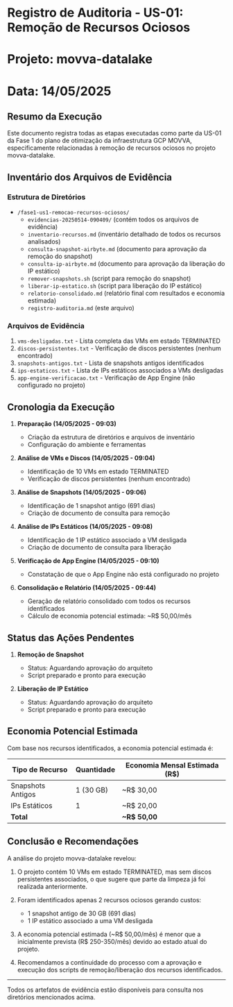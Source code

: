 # Registro de Auditoria - US-01: Remoção de Recursos Ociosos
# Projeto: movva-datalake
# Data: 14/05/2025

## Resumo da Execução

Este documento registra todas as etapas executadas como parte da US-01 da Fase 1 do plano de otimização da infraestrutura GCP MOVVA, especificamente relacionadas à remoção de recursos ociosos no projeto movva-datalake.

## Inventário dos Arquivos de Evidência

### Estrutura de Diretórios

- `/fase1-us1-remocao-recursos-ociosos/`
  - `evidencias-20250514-090409/` (contém todos os arquivos de evidência)
  - `inventario-recursos.md` (inventário detalhado de todos os recursos analisados)
  - `consulta-snapshot-airbyte.md` (documento para aprovação da remoção do snapshot)
  - `consulta-ip-airbyte.md` (documento para aprovação da liberação do IP estático)
  - `remover-snapshots.sh` (script para remoção do snapshot)
  - `liberar-ip-estatico.sh` (script para liberação do IP estático)
  - `relatorio-consolidado.md` (relatório final com resultados e economia estimada)
  - `registro-auditoria.md` (este arquivo)

### Arquivos de Evidência

1. `vms-desligadas.txt` - Lista completa das VMs em estado TERMINATED
2. `discos-persistentes.txt` - Verificação de discos persistentes (nenhum encontrado)
3. `snapshots-antigos.txt` - Lista de snapshots antigos identificados
4. `ips-estaticos.txt` - Lista de IPs estáticos associados a VMs desligadas
5. `app-engine-verificacao.txt` - Verificação de App Engine (não configurado no projeto)

## Cronologia da Execução

1. **Preparação (14/05/2025 - 09:03)**
   - Criação da estrutura de diretórios e arquivos de inventário
   - Configuração do ambiente e ferramentas

2. **Análise de VMs e Discos (14/05/2025 - 09:04)**
   - Identificação de 10 VMs em estado TERMINATED
   - Verificação de discos persistentes (nenhum encontrado)

3. **Análise de Snapshots (14/05/2025 - 09:06)**
   - Identificação de 1 snapshot antigo (691 dias)
   - Criação de documento de consulta para remoção

4. **Análise de IPs Estáticos (14/05/2025 - 09:08)**
   - Identificação de 1 IP estático associado a VM desligada
   - Criação de documento de consulta para liberação

5. **Verificação de App Engine (14/05/2025 - 09:10)**
   - Constatação de que o App Engine não está configurado no projeto

6. **Consolidação e Relatório (14/05/2025 - 09:44)**
   - Geração de relatório consolidado com todos os recursos identificados
   - Cálculo de economia potencial estimada: ~R$ 50,00/mês

## Status das Ações Pendentes

1. **Remoção de Snapshot**
   - Status: Aguardando aprovação do arquiteto
   - Script preparado e pronto para execução

2. **Liberação de IP Estático**
   - Status: Aguardando aprovação do arquiteto
   - Script preparado e pronto para execução

## Economia Potencial Estimada

Com base nos recursos identificados, a economia potencial estimada é:

| Tipo de Recurso | Quantidade | Economia Mensal Estimada (R$) |
|-----------------|------------|-------------------------------|
| Snapshots Antigos | 1 (30 GB) | ~R$ 30,00 |
| IPs Estáticos | 1 | ~R$ 20,00 |
| **Total** | | **~R$ 50,00** |

## Conclusão e Recomendações

A análise do projeto movva-datalake revelou:

1. O projeto contém 10 VMs em estado TERMINATED, mas sem discos persistentes associados, o que sugere que parte da limpeza já foi realizada anteriormente.

2. Foram identificados apenas 2 recursos ociosos gerando custos:
   - 1 snapshot antigo de 30 GB (691 dias)
   - 1 IP estático associado a uma VM desligada

3. A economia potencial estimada (~R$ 50,00/mês) é menor que a inicialmente prevista (R$ 250-350/mês) devido ao estado atual do projeto.

4. Recomendamos a continuidade do processo com a aprovação e execução dos scripts de remoção/liberação dos recursos identificados.

---

Todos os artefatos de evidência estão disponíveis para consulta nos diretórios mencionados acima.
